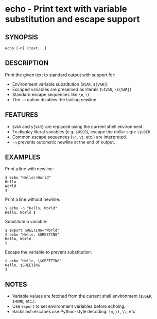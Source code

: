 # echo - Print text with variable substitution and escape support

## SYNOPSIS

    echo [-n] [text...]


## DESCRIPTION

Print the given text to standard output with support for:

- Environment variable substitution (`$VAR`, `${VAR}`)
- Escaped variables are preserved as literals (`\$VAR`, `\${VAR}`)
- Standard escape sequences like `\n`, `\t`
- The `-n` option disables the trailing newline


## FEATURES

- `$VAR` and `${VAR}` are replaced using the current shell environment.
- To display literal variables (e.g. `$USER`), escape the dollar sign: `\$USER`.
- Common escape sequences (`\n`, `\t`, etc.) are interpreted.
- `-n` prevents automatic newline at the end of output.


## EXAMPLES

Print a line with newline:

```shell
$ echo "Hello\nWorld"
Hello
World
$ 
```

Print a line without newline:

```shell
$ echo -n "Hello, World"
Hello, World $ 
```

Substitute a variable:

```shell
$ export GREETING="World"
$ echo "Hello, $GREETING"
Hello, World
$ 
```

Escape the variable to prevent substitution:

```shell
$ echo "Hello, \$GREETING"
Hello, $GREETING
$ 
```


## NOTES

- Variable values are fetched from the current shell environment (`$USER`, `$HOME`, etc.).
- Use `export` to set environment variables before echoing.
- Backslash escapes use Python-style decoding: `\n`, `\t`, `\\`, etc.
